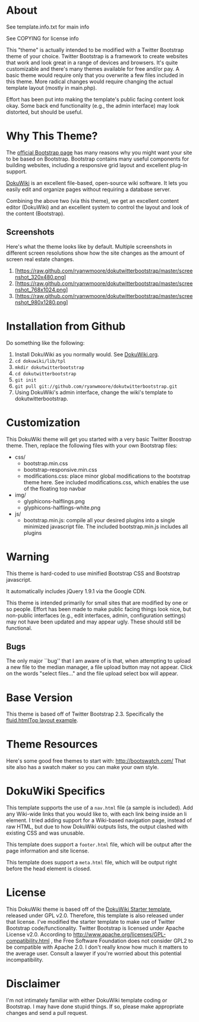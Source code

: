 # About

See template.info.txt for main info

See COPYING for license info


This "theme" is actually intended to be modified with a Twitter Bootstrap theme
of your choice. Twitter Bootstrap is a framework to create websites that work
and look great in a range of devices and browsers.  It's quite customizable and
there's many themes available for free and/or pay. A basic theme would require
only that you overwrite a few files included in this theme. More radical
changes would require changing the actual template layout (mostly in main.php).

Effort has been put into making the template's public facing content look okay.
Some back end functionality (e.g., the admin interface) may look distorted, but
should be useful.

# Why This Theme?

The [official Bootstrap page](http://twitter.github.com/bootstrap/) has many
reasons why you might want your site to be based on Bootstrap. Bootstrap
contains many useful components for building websites, including a responsive
grid layout and excellent plug-in support.

[DokuWiki](https://www.dokuwiki.org/) is an excellent file-based, open-source
wiki software. It lets you easily edit and organize pages without requiring a
database server.

Combining the above two (via this theme), we get an excellent content editor
(DokuWiki) and an excellent system to control the layout and look of the
content (Bootstrap).

## Screenshots

Here's what the theme looks like by default. Multiple screenshots in different
screen resolutions show how the site changes as the amount of screen real
estate changes.

1. [https://raw.github.com/ryanwmoore/dokutwitterbootstrap/master/screenshot_320x480.png]
2. [https://raw.github.com/ryanwmoore/dokutwitterbootstrap/master/screenshot_768x1024.png]
3. [https://raw.github.com/ryanwmoore/dokutwitterbootstrap/master/screenshot_980x1280.png]

# Installation from Github

Do something like the following:

1. Install DokuWiki as you normally would. See
   [DokuWiki.org](https://www.dokuwiki.org).
2. ```cd dokuwiki/lib/tpl```
3. ```mkdir dokutwitterbootstrap```
4. ```cd dokutwitterbootstrap```
5. ```git init```
6. ```git pull git://github.com/ryanwmoore/dokutwitterbootstrap.git```
7. Using DokuWiki's admin interface, change the wiki's template to
   dokutwitterbootstrap.

# Customization

This DokuWiki theme will get you started with a very basic Twitter Boostrap
theme. Then, replace the following files with your own Bootstrap files:

* css/
    * bootstrap.min.css
    * bootstrap-responsive.min.css
    * modifications.css: place minor global modifications to the
      bootstrap theme here. See included modifications.css, which enables the
      use of the floating top navbar 
* img/
    * glyphicons-halflings.png
    * glyphicons-halflings-white.png
* js/
    * bootstrap.min.js: compile all your desired plugins into a single
      minimized javascript file. The included bootstrap.min.js includes all
      plugins 

# Warning

This theme is hard-coded to use minified Bootstrap CSS and Bootstrap javascript. 

It automatically includes jQuery 1.9.1 via the Google CDN.

This theme is intended primarily for small sites that are modified by one or so
people. Effort has been made to make public facing things look nice, but
non-public interfaces (e.g., edit interfaces, admin, configuration settings)
may not have been updated and may appear ugly. These should still be
functional.

##  Bugs

The only major ``bug'' that I am aware of is that, when attempting to upload a
new file to the median manager, a file upload button may not appear.  Click on
the words "select files..." and the file upload select box will appear.


# Base Version

This theme is based off of Twitter Bootstrap 2.3. Specifically the [fluid.htmlTop
layout example](http://twitter.github.com/bootstrap/examples/fluid.html).


# Theme Resources

Here's some good free themes to start with: http://bootswatch.com/
That site also has a swatch maker so you can make your own style.

# DokuWiki Specifics

This template supports the use of a ```nav.html``` file (a sample is included).
Add any Wiki-wide links that you would like to, with each link being inside an
li element. I tried adding support for a Wiki-based navigation page, instead of
raw HTML, but due to how DokuWiki outputs lists, the output clashed with
existing CSS and was unusable.

This template does support a ```footer.html``` file, which will be output after
the page information and site license.

This template does support a ```meta.html``` file, which will be output right
before the head element is closed.

# License

This DokuWiki theme is based off of the [DokuWiki Starter
template](https://github.com/selfthinker/dokuwiki_template_starter/), released
under GPL v2.0. Therefore, this template is also released under that license.
I've modified the starter template to make use of Twitter Bootstrap
code/functionality. Twitter Bootstrap is licensed under Apache License v2.0.
According to http://www.apache.org/licenses/GPL-compatibility.html , the Free
Software Foundation does not consider GPL2 to be compatible with Apache 2.0. I
don't really know how much it matters to the average user. Consult a lawyer if
you're worried about this potential incompatibility. 


# Disclaimer

I'm not intimately familiar with either DokuWiki template coding or Bootstrap.
I may have done stupid things. If so, please make appropriate changes and
send a pull request.

